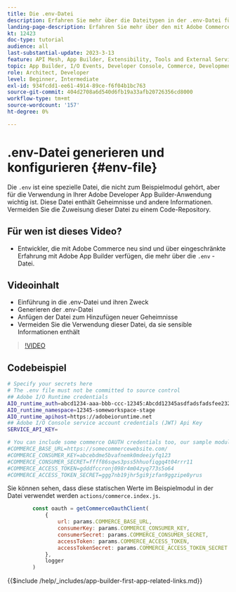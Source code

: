 ```yaml
---
title: Die .env-Datei
description: Erfahren Sie mehr über die Dateitypen in der .env-Datei für diese Beispielanwendung
landing-page-description: Erfahren Sie mehr über den mit Adobe Commerce verwendeten Adobe Developer App Builder und darüber, welche Inhaltstypen in der .env-Datei verwendet werden
kt: 12423
doc-type: tutorial
audience: all
last-substantial-update: 2023-3-13
feature: API Mesh, App Builder, Extensibility, Tools and External Services, Backend Development
topic: App Builder, I/O Events, Developer Console, Commerce, Development, Integrations
role: Architect, Developer
level: Beginner, Intermediate
exl-id: 934fcdd1-ee61-4914-89ce-f6f04b1bc763
source-git-commit: 404d2708a6d540d6fb19a33afb20726356cd8000
workflow-type: tm+mt
source-wordcount: '157'
ht-degree: 0%

---
```


# .env-Datei generieren und konfigurieren {#env-file}

Die `.env` ist eine spezielle Datei, die nicht zum Beispielmodul gehört, aber für die Verwendung in Ihrer Adobe Developer App Builder-Anwendung wichtig ist. Diese Datei enthält Geheimnisse und andere Informationen. Vermeiden Sie die Zuweisung dieser Datei zu einem Code-Repository.

## Für wen ist dieses Video?

* Entwickler, die mit Adobe Commerce neu sind und über eingeschränkte Erfahrung mit Adobe App Builder verfügen, die mehr über die `.env` -Datei.

## Videoinhalt

* Einführung in die .env-Datei und ihren Zweck
* Generieren der .env-Datei
* Anfügen der Datei zum Hinzufügen neuer Geheimnisse
* Vermeiden Sie die Verwendung dieser Datei, da sie sensible Informationen enthält

>[!VIDEO](https://video.tv.adobe.com/v/3416593?quality=12&learn=on)

## Codebeispiel

```bash
# Specify your secrets here
# The .env file must not be committed to source control
## Adobe I/O Runtime credentials
AIO_runtime_auth=abcd1234-aaa-bbb-ccc-12345:Abcdd12345asdfadsfadsfee2323232323232
AIO_runtime_namespace=12345-someworkspace-stage
AIO_runtime_apihost=https://adobeioruntime.net
## Adobe I/O Console service account credentials (JWT) Api Key
SERVICE_API_KEY=

# You can include some commerce OAUTH credentials too, our sample module will use this
#COMMERCE_BASE_URL=https://somecommercewebsite.com/
#COMMERCE_CONSUMER_KEY=abcebdme5bvafnemk0mdeeiyfq123
#COMMERCE_CONSUMER_SECRET=ffff86sqws3pss5hhuofiqgq4t04rrr11
#COMMERCE_ACCESS_TOKEN=gdddfccronj098r4m04zyq773s5o64
#COMMERCE_ACCESS_TOKEN_SECRET=ggg7nb19jhr5gi9jzfan9ggzipe8yrus
```

Sie können sehen, dass diese statischen Werte im Beispielmodul in der Datei verwendet werden `actions/commerce.index.js`.

```javascript
        const oauth = getCommerceOauthClient(
            {
                url: params.COMMERCE_BASE_URL,
                consumerKey: params.COMMERCE_CONSUMER_KEY,
                consumerSecret: params.COMMERCE_CONSUMER_SECRET,
                accessToken: params.COMMERCE_ACCESS_TOKEN,
                accessTokenSecret: params.COMMERCE_ACCESS_TOKEN_SECRET
            },
            logger
        )
```

{{$include /help/_includes/app-builder-first-app-related-links.md}}
